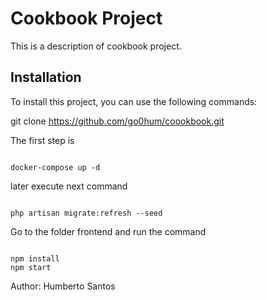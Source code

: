# Cookbook Project

This is a description of cookbook project. 

## Installation

To install this project, you can use the following commands:

git clone https://github.com/go0hum/coookbook.git

The first step is 

```shell

docker-compose up -d 
```

later execute next command

```shell

php artisan migrate:refresh --seed
```
Go to the folder frontend and run the command


```shell

npm install 
npm start
```

Author: Humberto Santos
